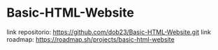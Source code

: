 # Basic-HTML-Website
link repositorio:
https://github.com/dob23/Basic-HTML-Website.git
link roadmap:
https://roadmap.sh/projects/basic-html-website